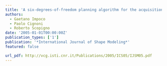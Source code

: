 ```yaml
---
title: 'A six-degrees-of-freedom planning algorithm for the acquisition of complex surfaces'
authors:
  - Gaetano Impoco
  - Paolo Cignoni
  - Roberto Scopigno
date: '2005-01-01T00:00:00Z'
publication_types: ['1']
publication: '*International Journal of Shape Modeling*'
featured: false

url_pdf: http://vcg.isti.cnr.it/Publications/2005/ICS05/IJSM05.pdf
---
```

